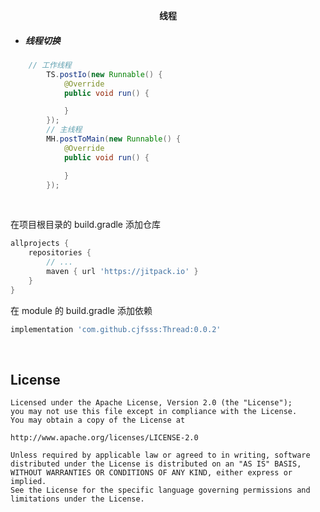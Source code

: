 
<p align="center"><strong>线程</strong></p>


* ##### 线程切换
```java
    // 工作线程
        TS.postIo(new Runnable() {
            @Override
            public void run() {

            }
        });
        // 主线程
        MH.postToMain(new Runnable() {
            @Override
            public void run() {

            }
        });
```
<br>

在项目根目录的 build.gradle 添加仓库

```groovy
allprojects {
    repositories {
        // ...
        maven { url 'https://jitpack.io' }
    }
}
```

在 module 的 build.gradle 添加依赖

```groovy
implementation 'com.github.cjfsss:Thread:0.0.2'
```

<br>


## License

```
Licensed under the Apache License, Version 2.0 (the "License");
you may not use this file except in compliance with the License.
You may obtain a copy of the License at

http://www.apache.org/licenses/LICENSE-2.0

Unless required by applicable law or agreed to in writing, software
distributed under the License is distributed on an "AS IS" BASIS,
WITHOUT WARRANTIES OR CONDITIONS OF ANY KIND, either express or implied.
See the License for the specific language governing permissions and
limitations under the License.
```
